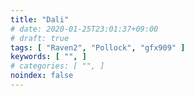 ```yaml
---
title: "Dali"
# date: 2020-01-25T23:01:37+09:00
# draft: true
tags: [ "Raven2", "Pollock", "gfx909" ]
keywords: [ "", ]
# categories: [ "", ]
noindex: false
---
```


